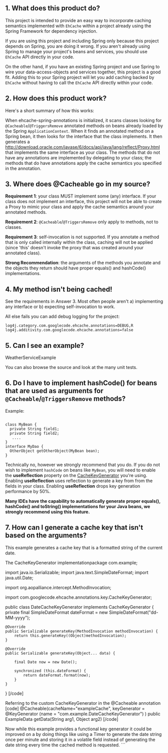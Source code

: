 ## 1. What does this product do? ##

This project is intended to provide an easy way to incorporate caching semantics implemented with `EhCache` within a project already using the Spring Framework
for dependency injection.

If you are using this project and including Spring only because this project depends on Spring, you are doing it wrong. If you aren't already
using Spring to manage your project's beans and services, you should use `EhCache` API directly in your code.

On the other hand, if you have an existing Spring project and use Spring to wire your data-access-objects and services together, this project is a good fit. Adding this to your Spring project will let you add caching backed by `EhCache` without having to call the `EhCache` API directly within your code.

## 2. How does this product work? ##

Here's a short summary of how this works:

When ehcache-spring-annotations is initialized, it scans classes looking for `@Cacheable`/`@TriggersRemove` annotated methods on beans already loaded
by the Spring `ApplicationContext`.
When it finds an annotated method on a Spring bean, it then looks for the interface that the class implements. It then generates a http://download.oracle.com/javase/6/docs/api/java/lang/reflect/Proxy.html that implements the same interface as your class.
The methods that do not have any annotations are implemented by delegating to your class; the methods that do have annotations apply the cache semantics you
specified in the annotation.

## 3. Where does @Cacheable go in my source? ##

**Requirement 1**: your class MUST implement some (any) interface. If your class does not implement an interface, this project will not
be able to create a Proxy to mimic your class and apply the cache semantics around your annotated methods.

**Requirement 2**: `@Cacheable`/`@TriggersRemove` only apply to methods, not to classes.

**Requirement 3**: self-invocation is not supported. If you annotate a method that is only called internally within the class, caching will not be applied (since 'this' doesn't invoke the proxy that was created around your annotated class).

**Strong Recommendation**: the arguments of the methods you annotate and the objects they return should have proper equals() and hashCode() implementations.

## 4. My method isn't being cached! ##

See the requirements in Answer 3. Most often people aren't a) implementing any interface or b) expecting self-invocation to work.

All else fails you can add debug logging for the project:
```
log4j.category.com.googlecode.ehcache.annotations=DEBUG,R
log4j.additivity.com.googlecode.ehcache.annotations=false
```

## 5. Can I see an example? ##

WeatherServiceExample

You can also browse the source and look at the many unit tests.

## 6. Do I have to implement hashCode() for beans that are used as arguments for `@Cacheable`/`@TriggersRemove` methods? ##

Example:
```

class MyBean {
  private String field1;
  private String field2;
   ....
}
interface MyDao {
  OtherObject getOtherObject(MyBean bean);
}

```

Technically no, however we strongly recommend that you do.
If you do not wish to implement `hashCode` on beans like `MyBean`, you will need to enable the **useReflection** property on the [CacheKeyGenerator](CacheKeyGenerators.md) you're using. Enabling **useReflection** uses reflection to generate a key from from the fields in your class. Enabling **useReflection** drops key generation performance by 50%.

**Many IDEs have the capability to automatically generate proper equals(), hashCode() and toString() implementations for your Java beans, we strongly recommend using this feature.**


## 7. How can I generate a cache key that isn't based on the arguments? ##
This example generates a cache key that is a formatted string of the current date.

The CacheKeyGenerator implementationpackage com.example;

import java.io.Serializable;
import java.text.SimpleDateFormat;
import java.util.Date;

import org.aopalliance.intercept.MethodInvocation;

import com.googlecode.ehcache.annotations.key.CacheKeyGenerator;

public class DateCacheKeyGenerator implements CacheKeyGenerator<Serializable> {
    private final SimpleDateFormat dateFormat = new SimpleDateFormat("dd-MM-yyyy"); 

    @Override
    public Serializable generateKey(MethodInvocation methodInvocation) {
        return this.generateKey((Object)methodInvocation);
    }

    @Override
    public Serializable generateKey(Object... data) {
        
        final Date now = new Date();
        
        synchronized (this.dateFormat) {
            return dateFormat.format(now);
        }
    }
}
[/code]

Referring to the custom CacheKeyGenerator in the @Cacheable annotation
[code]
@Cacheable(cacheName="exampleCache", 
    keyGenerator = @KeyGenerator (name = "com.example.DateCacheKeyGenerator")
    )
public ExampleData getData(String arg1, Object arg2)
[/code]

Now while this example provides a functional key generator it could be improved on a by doing things like using a Timer to generate the date string once per minute and storing it in a volatile field instead of generating the date string every time the cached method is requested. ```